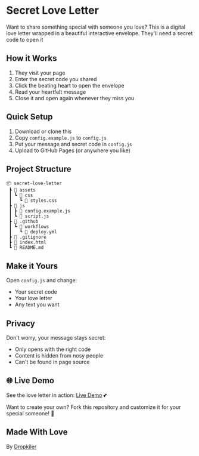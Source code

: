 # Secret Love Letter

Want to share something special with someone you love? This is a digital love letter wrapped in a beautiful interactive envelope. They'll need a secret code to open it

## How it Works

1. They visit your page
2. Enter the secret code you shared
3. Click the beating heart to open the envelope
4. Read your heartfelt message
5. Close it and open again whenever they miss you

## Quick Setup

1. Download or clone this
2. Copy `config.example.js` to `config.js`
3. Put your message and secret code in `config.js`
4. Upload to GitHub Pages (or anywhere you like)

## Project Structure

```
📦 secret-love-letter
 ┣ 📂 assets
 ┃ ┗ 📂 css
 ┃   ┗ 📜 styles.css
 ┣ 📂 js
 ┃ ┣ 📜 config.example.js
 ┃ ┗ 📜 script.js
 ┣ 📂 .github
 ┃ ┗ 📂 workflows
 ┃   ┗ 📜 deploy.yml
 ┣ 📜 .gitignore
 ┣ 📜 index.html
 ┗ 📜 README.md
```

## Make it Yours

Open `config.js` and change:

- Your secret code
- Your love letter
- Any text you want

## Privacy

Don't worry, your message stays secret:

- Only opens with the right code
- Content is hidden from nosy people
- Can't be found in page source

## 🌐 Live Demo

See the love letter in action: [Live Demo](https://blind3d3vil.github.io/envelope/) 💕

Want to create your own? Fork this repository and customize it for your special someone! 💝

## Made With Love

By [Dropkiler](https://github.com/blind3d3vil)
